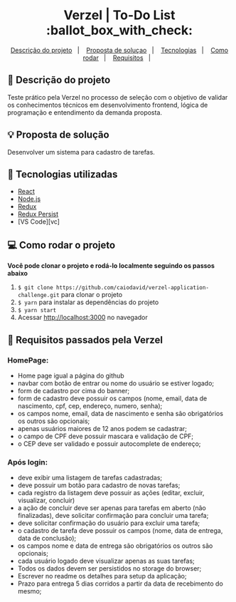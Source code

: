 
<h1 align="center">Verzel | To-Do List :ballot_box_with_check:</h1> 

<p align="center">
  <a href="#page_with_curl-descrição-do-projeto">Descrição do projeto</a>&nbsp;&nbsp;&nbsp;|&nbsp;&nbsp;&nbsp;
  <a href="#bulb-proposta-de-solução">Proposta de soluçao</a>&nbsp;&nbsp;&nbsp;|&nbsp;&nbsp;&nbsp;
  <a href="#hammer-tecnologias">Tecnologias</a>&nbsp;&nbsp;&nbsp;|&nbsp;&nbsp;&nbsp;
  <a href="#computer-como-rodar-o-projeto">Como rodar</a>&nbsp;&nbsp;&nbsp;|&nbsp;&nbsp;&nbsp;
  <a href="#bookmark_tabs-requisitos-passados-pela-verzel">Requisitos</a>&nbsp;&nbsp;&nbsp;|&nbsp;&nbsp;&nbsp;
</p>

## :page_with_curl: Descrição do projeto
Teste prático pela Verzel no processo de seleção com o objetivo de validar os conhecimentos técnicos em desenvolvimento frontend, lógica de programação e entendimento da demanda proposta.

## :bulb: Proposta de solução
Desenvolver um sistema para cadastro de tarefas.

## :hammer: Tecnologias utilizadas
- [React](https://reactjs.org)
- [Node.js](https://nodejs.org/en/)
- [Redux](https://redux.js.org/)
- [Redux Persist](https://github.com/rt2zz/redux-persist)
- [VS Code][vc]  

## :computer: Como rodar o projeto

**Você pode clonar o projeto e rodá-lo localmente seguindo os passos abaixo**

1. `$ git clone https://github.com/caiodavid/verzel-application-challenge.git` para clonar o projeto
2. `$ yarn` para instalar as dependências do projeto
3. `$ yarn start`
4. Acessar [http://localhost:3000](http://localhost:3000) no navegador
	
## :bookmark_tabs: Requisitos passados pela Verzel
### HomePage:

- Home page igual a página do github
- navbar com botão de entrar ou nome do usuário se estiver logado;
- form de cadastro por cima do banner;
- form de cadastro deve possuir os campos (nome, email, data de nascimento, cpf, cep, endereço, numero, senha);
- os campos nome, email, data de nascimento e senha são obrigatórios os outros são opcionais;
- apenas usuários maiores de 12 anos podem se cadastrar;
- o campo de CPF deve possuir mascara e validação de CPF;
- o CEP deve ser validado e possuir autocomplete de endereço;
	
### Após login:

- deve exibir uma listagem de tarefas cadastradas;
- deve possuir um botão para cadastro de novas tarefas;
- cada registro da listagem deve possuir as ações (editar, excluir, visualizar, concluir)
- a ação de concluir deve ser apenas para tarefas em aberto (não finalizadas), deve solicitar confirmação para concluir uma
tarefa;
- deve solicitar confirmação do usuário para excluir uma tarefa;
- o cadastro de tarefa deve possuir os campos (nome, data de entrega, data de conclusão);
- os campos nome e data de entrega são obrigatórios os outros são opcionais;
- cada usuário logado deve visualizar apenas as suas tarefas;
- Todos os dados devem ser persistidos no storage do browser;
- Escrever no readme os detalhes para setup da aplicação;
- Prazo para entrega 5 dias corridos a partir da data de recebimento do mesmo;
	
